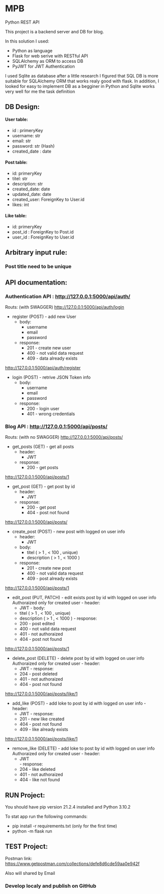 # MPB
Python REST API

This project is a backend server and DB for blog.

In this solution I used:
* Python as language
* Flask for web serive with RESTful API
* SQLAlchemy as ORM to access DB
* PyJWT for JWT Authentication

I used Sqlite as database 
after a little research I figured that SQL DB is more suitable for SQLAlchemy ORM that works realy good with flask.
In addition, I looked for easy to implement DB as a begginer in Python and Sqlite works very well for me the task definition

## DB Design:

#### User table:
  - id : primeryKey
  - username: str
  - email: str
  - password: str (Hash)
  - created_date : date
 
#### Post table:
  - id: primeryKey
  - titel: str
  - description: str
  - created_date: date
  - updated_date: date
  - created_user: ForeignKey to User.id
  - likes: int
  
#### Like table:
  - id: primeryKey
  - post_id : ForeignKey to Post.id
  - user_id : ForeignKey to User.id
 
  
## Arbitrary input rule:
  ### Post title need to be unique
  
## API documentation:

### Authentication API : http://127.0.0.1:5000/api/auth/
Routs: (with SWAGGER)
  http://127.0.0.1:5000/api/auth/login
  * register (POST) - add new User
    - body:
        - username
        - email
        - password
    - response:
        - 201 - create new user
        - 400 - not valid data request
        - 409 - data already exists
      
    
  http://127.0.0.1:5000/api/auth/register
  * login (POST) - retrive JSON Token info
    - body:
        - username
        - email
        - password
    - response:
        - 200 - login user
        - 401 - wrong credentials
      
### Blog API : http://127.0.0.1:5000/api/posts/
Routs: (with no SWAGGER)
  http://127.0.0.1:5000/api/posts/
  * get_posts (GET) - get all posts
    - header:
        - JWT
    - response:
        - 200 - get posts
      
  http://127.0.0.1:5000/api/posts/1
  * get_post (GET) - get post by id
    - header:
        - JWT
    - response:
        - 200 - get post
        - 404 - post not found
      
  http://127.0.0.1:5000/api/posts/ 
  * create_post (POST) - new post with logged on user info
    - header:
        - JWT
    - body:
        - titel ( > 1 , < 100 , unique)
        - description ( > 1 , < 1000 )
    - response:
      -  201 - create new post
      -  400 - not valid data request
      -  409 - post already exists
      
   http://127.0.0.1:5000/api/posts/1
   * edit_post (PUT, PATCH) - edit exists post by id with logged on user info
    Authoraized only for created user
    - header:
        - JWT
    - body:
        - titel ( > 1 , < 100 , unique)
        - description ( > 1 , < 1000 )
    - response:
        - 200 - post edited
        - 400 - not valid data request
        - 401 - not authoraized
        - 404 - post not found
      
   http://127.0.0.1:5000/api/posts/1
   * delete_post (DELETE) - delete post by id with logged on user info
    Authoraized only for created user
    - header:
        - JWT
    - response:
        - 204 - post deleted
        - 401 - not authoraized
        - 404 - post not found
      
   http://127.0.0.1:5000/api/posts/like/1
   * add_like (POST) - add loke to post by id with logged on user info
    - header:
        - JWT
    - response:
        - 201 - new like created
        - 404 - post not found
        - 409 - like already exists
      
   http://127.0.0.1:5000/api/posts/like/1
   * remove_like (DELETE) - add loke to post by id with logged on user info
    Authoraized only for created user
    - header:
        - JWT  
    - response:
        - 204 - like deleted
        - 401 - not authoraized
        - 404 - like not found
     
## RUN Project:
  You should have pip version 21.2.4 installed and Python 3.10.2
  
  To stat app run the following commands:
  - pip install -r requirements.txt (only for the first time)
  - python -m flask run 

## TEST Project:
  Postman link: https://www.getpostman.com/collections/defe8d6cde59aa0e942f
  
  Also will shared by Email
  
### Develop localy and publish on GitHub
  

      
   
      
  


